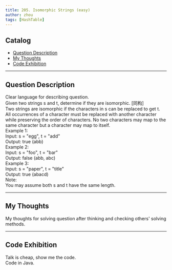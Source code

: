 ```yaml
---
title: 205. Isomorphic Strings (easy)              
author: zhou      
tags: [HashTable]        
---
```


       

## Catalog  
+ [Question Description](#partI)
+ [My Thoughts](#partII)
+ [Code Exhibition](#partIII)

----------------------------------

## Question Description
Clear language for describing question.    
Given two strings s and t, determine if they are isomorphic. [同构]     
Two strings are isomorphic if the characters in s can be replaced to get t.    
All occurrences of a character must be replaced with another character while preserving the order of characters. No two characters may map to the same character but a character may map to itself.    
Example 1:    
Input: s = "egg", t = "add"     
Output: true (abb)      
Example 2:   
Input: s = "foo", t = "bar"    
Output: false (abb, abc)      
Example 3:   
Input: s = "paper", t = "title"   
Output: true (abacd)      
Note:   
You may assume both s and t have the same length.    


----------------------------------

## My Thoughts
My thoughts for solving question after thinking and checking others' solving methods.        








----------------------------------

## Code Exhibition
Talk is cheap, show me the code.    
Code in Java.     





